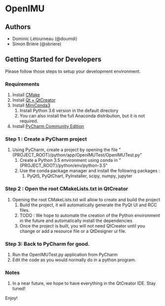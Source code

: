 # OpenIMU

## Authors
* Dominic Létourneau (@doumdi) 
* Simon Brière (@sbriere)

## Getting Started for Developers
Please follow those steps to setup your development environment.

### Requirements
1. Install [CMake](https://cmake.org/download/)
1. Install [Qt + QtCreator](https://www.qt.io/) 
1. Install [MiniConda3](https://conda.io/miniconda.html)
    1. Install Python 3.6 version in the default directory
    1. You can also install the full Anaconda distribution, but it is not required.
1. Install [PyCharm Community Edition](https://www.jetbrains.com/pycharm/)


### Step 1 : Create a PyCharm project
1. Using PyCharm, create a project by opening the file "{PROJECT_ROOT}/python/app/OpenIMUTest/OpenIMUTest.py"
    1. Create a Python 3.5 environment using conda in "{PROJECT_ROOT}/python/env/python-3.5"
    1. Use the conda package manager and install the following packages :
        1. PyQt5, PyQtChart, PyInstaller, scipy, numpy, jupyter

### Step 2 : Open the root CMakeLists.txt in QtCreator
1. Opening the root CMakeLists.txt will allow to create and build the project
    1. Build the project, it will automatically generate the PyQt UI and RCC files.
    1. TODO : We hope to automate the creation of the Python environment in the future and automatically install the dependencies
    1. Once the project is built, you will not need QtCreator until you change or add a resource file or a QtDesigner ui file.
    
### Step 3: Back to PyCharm for good.
1. Run the OpenIMUTest.py application from PyCharm
2. Edit the code as you would normally do in a python program.


### Notes
1. In a near future, we hope to have everything in the QtCreator IDE. Stay tuned!

Enjoy!    